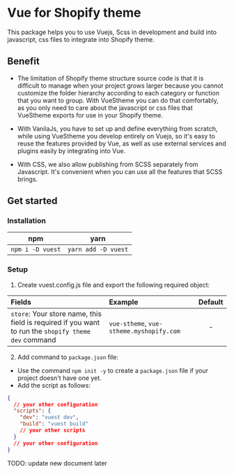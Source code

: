 # Vue for Shopify theme


This package helps you to use Vuejs, Scss in development and build into javascript, css files to integrate into Shopify theme.

## Benefit

- The limitation of Shopify theme structure source code is that it is difficult to manage when your project grows larger because you cannot customize the folder hierarchy according to each category or function that you want to group. With VueStheme you can do that comfortably, as you only need to care about the javascript or css files that VueStheme exports for use in your Shopify theme.

- With VanilaJs, you have to set up and define everything from scratch, while using VueStheme you develop entirely on Vuejs, so it's easy to reuse the features provided by Vue, as well as use external services and plugins easily by integrating into Vue.

- With CSS, we also allow publishing from SCSS separately from Javascript. It's convenient when you can use all the features that SCSS brings.

## Get started
### Installation

|npm|yarn|
|:---:|:---:|
|`npm i -D vuest`|`yarn add -D vuest`|

### Setup

1. Create vuest.config.js file and export the following required object:

| Fields | Example | Default |
|:---|:---|:---:|
| `store`: Your store name, this field is required if you want to run the `shopify theme dev` command | `vue-stheme`, `vue-stheme.myshopify.com` | - |

2. Add command to `package.json` file:

- Use the command `npm init -y` to create a `package.json` file if your project doesn't have one yet.
- Add the script as follows:
```json
{
  // your other configuration
  "scripts": {
    "dev": "vuest dev",
    "build": "vuest build"
    // your other scripts
  }
  // your other configuration
}
```

TODO: update new document later

